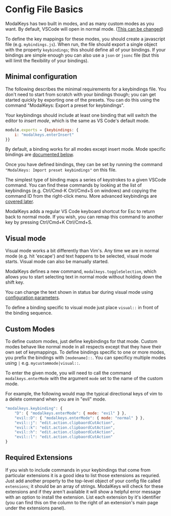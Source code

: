 # Config File Basics

ModalKeys has two built in modes, and as many custom modes as you want. By default, VSCode will open in normal mode. ([This can be changed](./config.html#start-in-normal-mode))

To define the key mappings for these modes, you should create a javascript file
(e.g. `mybindings.js`). When run, the file should export a single object with
the property `keybindings`; this should define all of your bindings. If
your bindings are simple enough you can also use a `json` or `jsonc` file (but
this will limit the flexibility of your bindings).

## Minimal configuration

The following describes the minimal requirements for a keybindings file. You
don't need to start from scratch with your bindings though; you can get started
quickly by exporting one of the presets. You can do this using the command
"ModalKeys: Export a preset for keybindings".

Your keybindings should include at least one binding that will switch
the editor to *insert mode*, which is the same as VS Code's default mode.
```js
module.exports = {keybindings: {
    i: "modalkeys.enterInsert"
}}
```
By default, a binding works for all modes except insert mode. Mode specific bindings are [documented below](#custom-modes).

Once you have defined bindings, they can be set by running the command
`"ModalKeys: Import preset keybindings"` on this file.  

The simplest type of binding maps a series of keystrokes to a given VSCode
command. You can find these commands by looking at the list of keybindings (e.g.
<key>Ctrl/Cmd</key>-<key>K</key> <key>Ctrl/Cmd</key>+<key>S</key> on windows) and copying the command ID from the right-click
menu. More advanced keybindings are [covered later](./key_forms.html).

ModalKeys adds a regular VS Code keyboard shortcut for <key>Esc</key> to return back to
normal mode. If you wish, you can remap this command to another key by
pressing <key>Ctrl/Cmd</key>+<key>K</key> <key>Ctrl/Cmd</key>+<key>S</key>.

## Visual mode

Visual mode works a bit differently than Vim's. Any time we are in normal mode
(e.g. hit 'escape') and text happens to be selected, visual mode starts. Visual
mode can also be manually started.

ModalKeys defines a new command, `modalkeys.toggleSelection`, which allows you
to start selecting text in normal mode without holding down the shift key.

You can change the text shown in status bar during visual mode using
[configuration parameters](./config.html#changing-status-bar).

To define a binding specific to visual mode just place `visual::` in front of the binding sequence.

## Custom Modes

To define custom modes, just define keybindings for that mode. Custom modes
behave like normal mode in all respects except that they have their own set of
keymappings. To define bindings specific to one or more modes, you prefix the
bindings with `[modename]::`. You can specificy multiple modes using `|` e.g.
`mycustommode|visual::`.

To enter the given mode, you will need to call the command `modalkeys.enterMode`
with the argument `mode` set to the name of the custom mode. 

For example, the following would map the typical directional keys of vim to a delete command
when you are in "evil" mode.

```js
"modalkeys.keybinding": {
    "D": { "modalkeys.enterMode": { mode: "evil" } },
    "evil::D": { "modalkeys.enterMode": { mode: "normal" } },
    "evil::j": "edit.action.clipbaordCutAction",
    "evil::k": "edit.action.clipbaordCutAction",
    "evil::h": "edit.action.clipbaordCutAction",
    "evil::l": "edit.action.clipbaordCutAction"
}
```

## Required Extensions

If you wish to include commands in your keybindings that come from particular extensions it is a good idea to list those extensions as requried. Just add another property to the top-level object of your config file called `extensions`; it should be an array of strings. ModalKeys will check for these extensions and if they aren't available it will show a helpful error message with an option to install the extension. List each extension by it's identifier (you can find this on the column to the right of an extension's main page under the extensions panel).